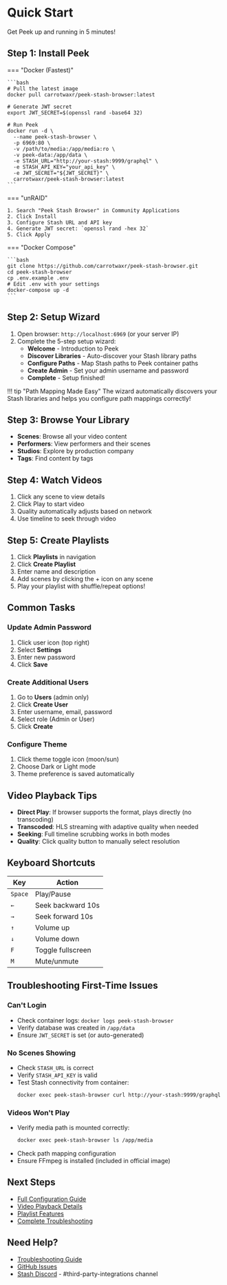 # Quick Start

Get Peek up and running in 5 minutes!

## Step 1: Install Peek

=== "Docker (Fastest)"

    ```bash
    # Pull the latest image
    docker pull carrotwaxr/peek-stash-browser:latest

    # Generate JWT secret
    export JWT_SECRET=$(openssl rand -base64 32)

    # Run Peek
    docker run -d \
      --name peek-stash-browser \
      -p 6969:80 \
      -v /path/to/media:/app/media:ro \
      -v peek-data:/app/data \
      -e STASH_URL="http://your-stash:9999/graphql" \
      -e STASH_API_KEY="your_api_key" \
      -e JWT_SECRET="${JWT_SECRET}" \
      carrotwaxr/peek-stash-browser:latest
    ```

=== "unRAID"

    1. Search "Peek Stash Browser" in Community Applications
    2. Click Install
    3. Configure Stash URL and API key
    4. Generate JWT secret: `openssl rand -hex 32`
    5. Click Apply

=== "Docker Compose"

    ```bash
    git clone https://github.com/carrotwaxr/peek-stash-browser.git
    cd peek-stash-browser
    cp .env.example .env
    # Edit .env with your settings
    docker-compose up -d
    ```

## Step 2: Setup Wizard

1. Open browser: `http://localhost:6969` (or your server IP)
2. Complete the 5-step setup wizard:
   - **Welcome** - Introduction to Peek
   - **Discover Libraries** - Auto-discover your Stash library paths
   - **Configure Paths** - Map Stash paths to Peek container paths
   - **Create Admin** - Set your admin username and password
   - **Complete** - Setup finished!

!!! tip "Path Mapping Made Easy"
    The wizard automatically discovers your Stash libraries and helps you configure path mappings correctly!

## Step 3: Browse Your Library

- **Scenes**: Browse all your video content
- **Performers**: View performers and their scenes
- **Studios**: Explore by production company
- **Tags**: Find content by tags

## Step 4: Watch Videos

1. Click any scene to view details
2. Click Play to start video
3. Quality automatically adjusts based on network
4. Use timeline to seek through video

## Step 5: Create Playlists

1. Click **Playlists** in navigation
2. Click **Create Playlist**
3. Enter name and description
4. Add scenes by clicking the + icon on any scene
5. Play your playlist with shuffle/repeat options!

## Common Tasks

### Update Admin Password

1. Click user icon (top right)
2. Select **Settings**
3. Enter new password
4. Click **Save**

### Create Additional Users

1. Go to **Users** (admin only)
2. Click **Create User**
3. Enter username, email, password
4. Select role (Admin or User)
5. Click **Create**

### Configure Theme

1. Click theme toggle icon (moon/sun)
2. Choose Dark or Light mode
3. Theme preference is saved automatically

## Video Playback Tips

- **Direct Play**: If browser supports the format, plays directly (no transcoding)
- **Transcoded**: HLS streaming with adaptive quality when needed
- **Seeking**: Full timeline scrubbing works in both modes
- **Quality**: Click quality button to manually select resolution

## Keyboard Shortcuts

| Key | Action |
|-----|--------|
| `Space` | Play/Pause |
| `←` | Seek backward 10s |
| `→` | Seek forward 10s |
| `↑` | Volume up |
| `↓` | Volume down |
| `F` | Toggle fullscreen |
| `M` | Mute/unmute |

## Troubleshooting First-Time Issues

### Can't Login

- Check container logs: `docker logs peek-stash-browser`
- Verify database was created in `/app/data`
- Ensure `JWT_SECRET` is set (or auto-generated)

### No Scenes Showing

- Check `STASH_URL` is correct
- Verify `STASH_API_KEY` is valid
- Test Stash connectivity from container:
  ```bash
  docker exec peek-stash-browser curl http://your-stash:9999/graphql
  ```

### Videos Won't Play

- Verify media path is mounted correctly:
  ```bash
  docker exec peek-stash-browser ls /app/media
  ```
- Check path mapping configuration
- Ensure FFmpeg is installed (included in official image)

## Next Steps

- [Full Configuration Guide](configuration.md)
- [Video Playback Details](../user-guide/video-playback.md)
- [Playlist Features](../user-guide/playlists.md)
- [Complete Troubleshooting](../reference/troubleshooting.md)

## Need Help?

- [Troubleshooting Guide](../reference/troubleshooting.md)
- [GitHub Issues](https://github.com/carrotwaxr/peek-stash-browser/issues)
- [Stash Discord](https://discord.gg/2TsNFKt) - #third-party-integrations channel
